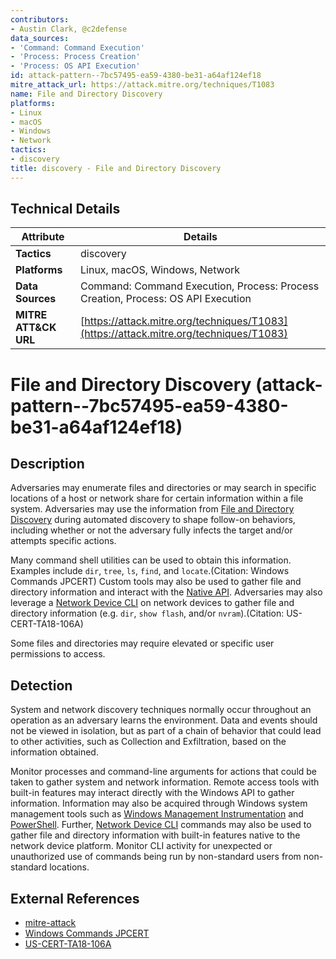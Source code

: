 ```yaml
---
contributors:
- Austin Clark, @c2defense
data_sources:
- 'Command: Command Execution'
- 'Process: Process Creation'
- 'Process: OS API Execution'
id: attack-pattern--7bc57495-ea59-4380-be31-a64af124ef18
mitre_attack_url: https://attack.mitre.org/techniques/T1083
name: File and Directory Discovery
platforms:
- Linux
- macOS
- Windows
- Network
tactics:
- discovery
title: discovery - File and Directory Discovery
---
```


## Technical Details

| Attribute | Details |
|-----------|----------|
| **Tactics** | discovery |
| **Platforms** | Linux, macOS, Windows, Network |
| **Data Sources** | Command: Command Execution, Process: Process Creation, Process: OS API Execution |
| **MITRE ATT&CK URL** | [https://attack.mitre.org/techniques/T1083](https://attack.mitre.org/techniques/T1083) |

# File and Directory Discovery (attack-pattern--7bc57495-ea59-4380-be31-a64af124ef18)

## Description
Adversaries may enumerate files and directories or may search in specific locations of a host or network share for certain information within a file system. Adversaries may use the information from [File and Directory Discovery](https://attack.mitre.org/techniques/T1083) during automated discovery to shape follow-on behaviors, including whether or not the adversary fully infects the target and/or attempts specific actions.

Many command shell utilities can be used to obtain this information. Examples include <code>dir</code>, <code>tree</code>, <code>ls</code>, <code>find</code>, and <code>locate</code>.(Citation: Windows Commands JPCERT) Custom tools may also be used to gather file and directory information and interact with the [Native API](https://attack.mitre.org/techniques/T1106). Adversaries may also leverage a [Network Device CLI](https://attack.mitre.org/techniques/T1059/008) on network devices to gather file and directory information (e.g. <code>dir</code>, <code>show flash</code>, and/or <code>nvram</code>).(Citation: US-CERT-TA18-106A)

Some files and directories may require elevated or specific user permissions to access.

## Detection
System and network discovery techniques normally occur throughout an operation as an adversary learns the environment. Data and events should not be viewed in isolation, but as part of a chain of behavior that could lead to other activities, such as Collection and Exfiltration, based on the information obtained.

Monitor processes and command-line arguments for actions that could be taken to gather system and network information. Remote access tools with built-in features may interact directly with the Windows API to gather information. Information may also be acquired through Windows system management tools such as [Windows Management Instrumentation](https://attack.mitre.org/techniques/T1047) and [PowerShell](https://attack.mitre.org/techniques/T1059/001). Further, [Network Device CLI](https://attack.mitre.org/techniques/T1059/008) commands may also be used to gather file and directory information with built-in features native to the network device platform.  Monitor CLI activity for unexpected or unauthorized use of commands being run by non-standard users from non-standard locations.  

## External References
- [mitre-attack](https://attack.mitre.org/techniques/T1083)
- [Windows Commands JPCERT](https://blogs.jpcert.or.jp/en/2016/01/windows-commands-abused-by-attackers.html)
- [US-CERT-TA18-106A](https://www.us-cert.gov/ncas/alerts/TA18-106A)
